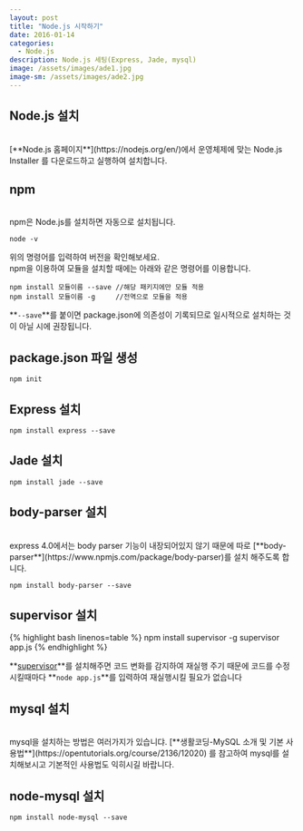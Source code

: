 ```yaml
---
layout: post
title: "Node.js 시작하기"
date: 2016-01-14
categories:
  - Node.js
description: Node.js 세팅(Express, Jade, mysql)
image: /assets/images/ade1.jpg
image-sm: /assets/images/ade2.jpg
---
```


## Node.js 설치
<br />
[**Node.js 홈페이지**](https://nodejs.org/en/)에서 운영체제에 맞는 
Node.js Installer 를 다운로드하고 실행하여 설치합니다.	



## npm
<br />
npm은 Node.js를 설치하면 자동으로 설치됩니다.	  

	node -v   	

위의 명령어를 입력하여 버전을 확인해보세요.  
npm을 이용하여 모듈을 설치할 때에는 아래와 같은 명령어를 이용합니다.
	
	npm install 모듈이름 --save	//해당 패키지에만 모듈 적용
	npm install 모듈이름 -g		//전역으로 모듈을 적용

**`--save`**를 붙이면 package.json에 의존성이 기록되므로 일시적으로 
설치하는 것이 아닐 시에 권장됩니다.
	
## package.json 파일 생성
	npm init


## Express 설치
	npm install express --save
	
## Jade 설치	
	npm install jade --save

## body-parser 설치
<br />
express 4.0에서는 body parser 기능이 내장되어있지 않기 때문에
따로 [**body-parser**](https://www.npmjs.com/package/body-parser)를 
설치 해주도록 합니다.

	npm install body-parser --save
	
## supervisor 설치
{% highlight bash linenos=table %}
npm install supervisor -g
supervisor app.js
{% endhighlight %}

	
**[supervisor](https://www.npmjs.com/package/supervisor)**를 설치해주면
코드 변화를 감지하여 재실행 주기 때문에 코드를 수정시킬때마다 
**`node app.js`**를 입력하여 재실행시킬 필요가 없습니다

## mysql 설치
<br />
mysql을 설치하는 방법은 여러가지가 있습니댜. 
[**생활코딩-MySQL 소개 및 기본 사용법**](https://opentutorials.org/course/2136/12020)
를 참고하여 mysql를 설치해보시고 기본적인 사용법도 익히시길 바랍니다.

## node-mysql 설치
	npm install node-mysql --save
